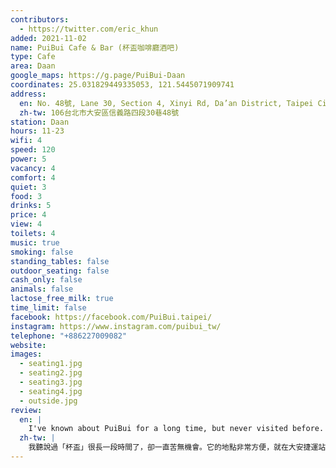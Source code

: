 ```yaml
---
contributors:
  - https://twitter.com/eric_khun
added: 2021-11-02
name: PuiBui Cafe & Bar (杯盃咖啡廳酒吧)
type: Cafe
area: Daan
google_maps: https://g.page/PuiBui-Daan
coordinates: 25.031829449335053, 121.5445071909741
address:
  en: No. 48號, Lane 30, Section 4, Xinyi Rd, Da’an District, Taipei City, 106
  zh-tw: 106台北市大安區信義路四段30巷48號
station: Daan
hours: 11-23
wifi: 4
speed: 120
power: 5
vacancy: 4
comfort: 4
quiet: 3
food: 3
drinks: 5
price: 4
view: 4
toilets: 4
music: true
smoking: false
standing_tables: false
outdoor_seating: false
cash_only: false
animals: false
lactose_free_milk: true
time_limit: false
facebook: https://facebook.com/PuiBui.taipei/
instagram: https://www.instagram.com/puibui_tw/
telephone: "+886227009082"
website: 
images:
  - seating1.jpg
  - seating2.jpg
  - seating3.jpg
  - seating4.jpg
  - outside.jpg
review:
  en: |
    I've known about PuiBui for a long time, but never visited before. It's conveniently located near Daan MRT station. The interior is quite basic, but it still feels comfortable and the environment was quiet, good for working. The drink selection is mostly coffee, but I did find a black tea on the menu. They also serve good lunch options, including thai style curry and sandwiches. The portion size was quite good and the price was decent, especially since you get a discount if you order food and a drink. They have a "hidden" room with 5 tables in the back that is non-talk only. You have to ask for it if you want to access to it. 
  zh-tw: |
    我聽說過「杯盃」很長一段時間了，卻一直苦無機會。它的地點非常方便，就在大安捷運站附近，室內陳設比較簡單，但視覺上讓人覺得輕鬆舒服，且環境總是很安靜，特別適合工作。這裡主要提供咖啡，不過我還是在Menu上找到了紅茶，同時也有提供咖哩和三明治，價格實惠，點餐加購飲料會有一些折扣。
---
```

